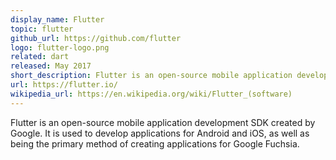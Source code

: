 ```yaml
---
display_name: Flutter
topic: flutter
github_url: https://github.com/flutter
logo: flutter-logo.png
related: dart
released: May 2017
short_description: Flutter is an open-source mobile application development SDK created by Google.
url: https://flutter.io/
wikipedia_url: https://en.wikipedia.org/wiki/Flutter_(software)
---
```

Flutter is an open-source mobile application development SDK created by Google. It is used to develop applications for Android and iOS, as well as being the primary method of creating applications for Google Fuchsia.
